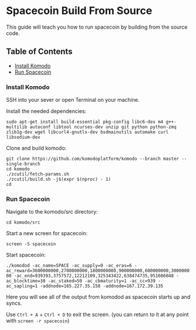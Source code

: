 # Spacecoin Build From Source

This guide will teach you how to run spacecoin by building from the source code.

## Table of Contents

- [Install Komodo](#Install-Komodo)
- [Run Spacecoin](#Run-Spacecoin)


### Install Komodo

SSH into your sever or open Terminal on your machine.

Install the needed dependencies:

`sudo apt-get install build-essential pkg-config libc6-dev m4 g++-multilib autoconf libtool ncurses-dev unzip git python python-zmq zlib1g-dev wget libcurl4-gnutls-dev bsdmainutils automake curl libsodium-dev`

Clone and build komodo:

```shell
git clone https://github.com/komodoplatform/komodo --branch master --single-branch
cd komodo
./zcutil/fetch-params.sh
./zcutil/build.sh -j$(expr $(nproc) - 1)
cd
```

### Run Spacecoin

Navigate to the komodo/src directory:

`cd komodo/src`

Start a new screen for spacecoin:

`screen -S spacecoin`

Start spacecoin:

`./komodod -ac_name=SPACE -ac_supply=0 -ac_eras=6 -ac_reward=3600000000,2700000000,1800000000,900000000,600000000,300000000 -ac_end=939393,3757572,12212109,325343422,638474735,951606048 -ac_blocktime=30 -ac_staked=50 -ac_cbmaturity=1 -ac_cc=939 -ac_sapling=1 -addnode=165.227.35.158 -addnode=167.172.39.135`

Here you will see all of the output from komodod as spacecoin starts up and syncs.

Use `Ctrl + A` + `Ctrl + D` to exit the screen. (you can return to it at any point with `screen -r spacecoin`)
